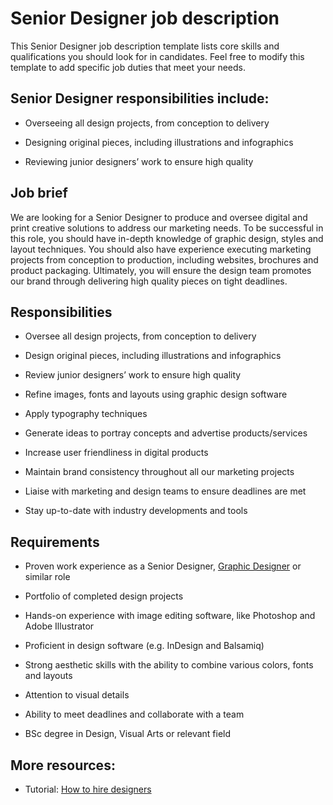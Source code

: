 # Senior Designer job description
This Senior Designer job description template lists core skills and qualifications you should look for in candidates. Feel free to modify this template to add specific job duties that meet your needs.


## Senior Designer responsibilities include:
* Overseeing all design projects, from conception to delivery

* Designing original pieces, including illustrations and infographics

* Reviewing junior designers’ work to ensure high quality


## Job brief

We are looking for a Senior Designer to produce and oversee digital and print creative solutions to address our marketing needs.
To be successful in this role, you should have in-depth knowledge of graphic design, styles and layout techniques. You should also have experience executing marketing projects from conception to production, including websites, brochures and product packaging.
Ultimately, you will ensure the design team promotes our brand through delivering high quality pieces on tight deadlines.


## Responsibilities

* Oversee all design projects, from conception to delivery

* Design original pieces, including illustrations and infographics

* Review junior designers’ work to ensure high quality

* Refine images, fonts and layouts using graphic design software

* Apply typography techniques

* Generate ideas to portray concepts and advertise products/services

* Increase user friendliness in digital products

* Maintain brand consistency throughout all our marketing projects

* Liaise with marketing and design teams to ensure deadlines are met

* Stay up-to-date with industry developments and tools


## Requirements

* Proven work experience as a Senior Designer, <a href="https://resources.workable.com/graphic-designer-job-description" target="_blank" rel="noopener">Graphic Designer</a> or similar role

* Portfolio of completed design projects

* Hands-on experience with image editing software, like Photoshop and Adobe Illustrator

* Proficient in design software (e.g. InDesign and Balsamiq)

* Strong aesthetic skills with the ability to combine various colors, fonts and layouts

* Attention to visual details

* Ability to meet deadlines and collaborate with a team

* BSc degree in Design, Visual Arts or relevant field

## More resources:
* Tutorial: <a href="https://resources.workable.com/tutorial/hire-designers">How to hire designers</a>
